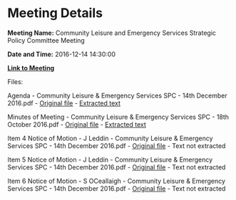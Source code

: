 # Meeting Details

**Meeting Name:** Community Leisure and Emergency Services Strategic Policy Committee Meeting

**Date and Time:** 2016-12-14 14:30:00

**[Link to Meeting](https://www.limerick.ie/council/whats-on/community-leisure-and-emergency-services-strategic-policy-committee-meeting-3)**

Files: 

Agenda - Community Leisure & Emergency Services SPC - 14th December 2016.pdf - [Original file](https://beta.limerick.ie/sites/default/files/media/documents/2017-04/agenda_-_14th_december_2016.pdf) - [Extracted text](./Agenda%20-%20Community%20Leisure%20%26%20Emergency%20Services%20SPC%20-%2014th%20December%202016.md)

Minutes of Meeting - Community Leisure & Emergency Services SPC - 18th October 2016.pdf - [Original file](https://beta.limerick.ie/sites/default/files/media/documents/2017-04/item_1_minutes_of_meeting_18th_oct_2016.pdf) - [Extracted text](./Minutes%20of%20Meeting%20-%20Community%20Leisure%20%26%20Emergency%20Services%20SPC%20-%2018th%20October%202016.md)

Item 4 Notice of Motion - J Leddin - Community Leisure & Emergency Services SPC - 14th December 2016.pdf - [Original file](https://beta.limerick.ie/sites/default/files/media/documents/2017-04/item_4_notice_of_motion_-_j_leddin.pdf) - Text not extracted

Item 5 Notice of Motion - J Leddin - Community Leisure & Emergency Services SPC - 14th December 2016.pdf - [Original file](https://beta.limerick.ie/sites/default/files/media/documents/2017-04/item_5_notice_of_motion_-_j_leddin.pdf) - Text not extracted

Item 6 Notice of Motion - S OCeallaigh - Community Leisure & Emergency Services SPC - 14th December 2016.pdf - [Original file](https://beta.limerick.ie/sites/default/files/media/documents/2017-04/item_6_notice_of_motion_-s_oceallaigh.pdf) - Text not extracted

